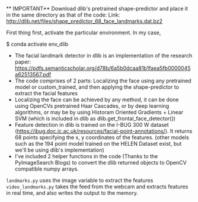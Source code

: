 ** IMPORTANT** Download dlib's pretrained shape-predictor and place it in the same directory as that of the code:
Link: http://dlib.net/files/shape_predictor_68_face_landmarks.dat.bz2

First thing first, activate the particular environment. In my case,

$ conda activate env_dlib

- The  facial landmark detector in dlib is an implementation of the research paper: https://pdfs.semanticscholar.org/d78b/6a5b0dcaa81b1faea5fb0000045a62513567.pdf
- The code comprises of 2 parts: Localizing the face using any pretrained model or custom_trained, and then applying the shape-predictor to extract the facial features
- Localizing the face can be achieved by any method, it can be done using OpenCVs pretrained Haar Cascades, or by deep learning algorithms, or may be by using Historam Oriented Gradients + Linear SVM (which is included in dlib as dlib.get_frontal_face_detector())
- Feature detection in dlib is trained on the I-BUG 300 W dataset (https://ibug.doc.ic.ac.uk/resources/facial-point-annotations/). It returns 68 points specifying the x, y coordinates of the features. (other models such as the 194 point model trained on the HELEN Dataset exist, but we'll be using dlib's implementation)
- I've included 2 helper functions in the code (Thanks to the PyImageSearch Blogs) to convert the dlib returned objects to OpenCV compatible numpy arrays.

`landmarks.py` uses the image variable to extract the features
`video_landmarks.py` takes the feed from the webcam and extracts features in real time, and also writes the output to the memory.
